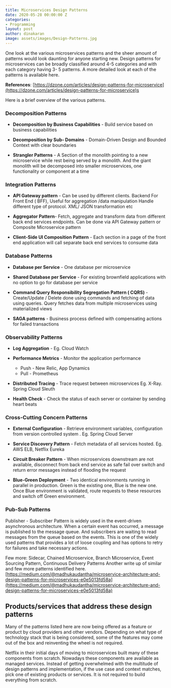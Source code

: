 ```yaml
---
title: Microservices Design Patterns
date: 2020-05-28 00:00:00 Z
categories:
- Programming
layout: post
author: dinakaran
image: assets/images/Design-Patterns.jpg
---
```


One look at the various microservices patterns and the sheer amount of patterns would look daunting for anyone starting new. Design patterns for microservices can be broadly classified around 4-5 categories and with each category having 3- 5 patterns. A more detailed look at each of the patterns is available here. 

**References**: [https://dzone.com/articles/design-patterns-for-microservice](https://dzone.com/articles/design-patterns-for-microservice)s

Here is a brief overview of the various patterns.

### Decomposition Patterns

- **Decomposition by Business Capabilities** - Build service based on business capabilities

- **Decomposition by Sub- Domains** - Domain-Driven Design and Bounded Context with clear boundaries

- **Strangler Patterns** - A Section of the monolith pointing to a new microservice while rest being served by a monolith. And the giant monolith will be decomposed into smaller microservices,  one functionality or component at a time

### Integration Patterns

- **API Gateway pattern** -
	Can be used by different clients. Backend For Front End ( BFF),
 	Useful for aggregation /data  manipulation
 	Handle different type of protocol. XML/ JSON transformation etc
    
- **Aggregator Pattern**- Fetch, aggregate and transform data from different back end services endpoints. Can be done via API Gateway pattern or Composite Microservice pattern

- **Client-Side UI Composition Pattern** - Each section in a page of the front end application will call separate back end services to consume data

### Database Patterns

- **Database per Service** - One database per microservice

- **Shared Database per Service** - For existing brownfield applications with no option to go for database per service

- **Command Query Responsibility Segregation Pattern ( CQRS)** - Create/Update / Delete done using commands and fetching of data using queries. Query fetches data from multiple microservices using materialized views

- **SAGA patterns** - Business process defined with compensating actions for failed transactions

### Observability Patterns

- **Log Aggregation** - Eg. Cloud Watch

- **Performance Metrics** - Monitor the application performance
	-	Push - New Relic, App Dynamics
	-	Pull - Prometheus


- **Distributed Tracing** - Trace request between microservices Eg. X-Ray. Spring Cloud Sleuth

- **Health Check** - Check the status of each server or container by sending heart beats

### Cross-Cutting Concern Patterns

- **External Configuration** - Retrieve environment variables, configuration from version controlled system . Eg. Spring Cloud Server

- **Service Discovery Pattern** - Fetch metadata of all services hosted. Eg. AWS ELB, Netflix Eureka

- **Circuit Breaker Pattern** - When microservices downstream are not available, disconnect from back end service as safe fail over switch and return error messages instead of flooding the request

- **Blue-Green Deployment** - Two identical environments running in parallel in production. Green is the existing one, Blue is the new one. Once Blue environment is validated, route requests to these resources and switch off Green environment.

### Pub-Sub Patterns

Publisher - Subscriber Pattern is widely used in the event-driven asynchronous architecture. When a certain event has occurred, a message is published to the message queue. And subscribers are waiting to read messages from the queue based on the events. This is one of the widely used patterns that provides a lot of loose coupling and has options to retry for failures and take necessary actions.


Few more: Sidecar, Chained Microservice, Branch Microservice, Event Sourcing Pattern, Continuous Delivery Patterns
Another write up of similar and few more patterns identified here. 
[https://medium.com/@madhukaudantha/microservice-architecture-and-design-patterns-for-microservices-e0e5013fd58a](https://medium.com/@madhukaudantha/microservice-architecture-and-design-patterns-for-microservices-e0e5013fd58a)

## Products/services that address these design patterns

Many of the patterns listed here are now being offered as a feature or product by cloud providers and other vendors. Depending on what type of technology stack that is being considered, some of the features may come out of the box and reinventing the wheel is not required. 

Netflix in their initial days of moving to microservices built many of these components from scratch. Nowadays these components are available as managed services. Instead of getting overwhelmed with the multitude of design patterns and implementation, if the use case and context matches, pick one of existing products or services. It is not required to build everything from scratch.
